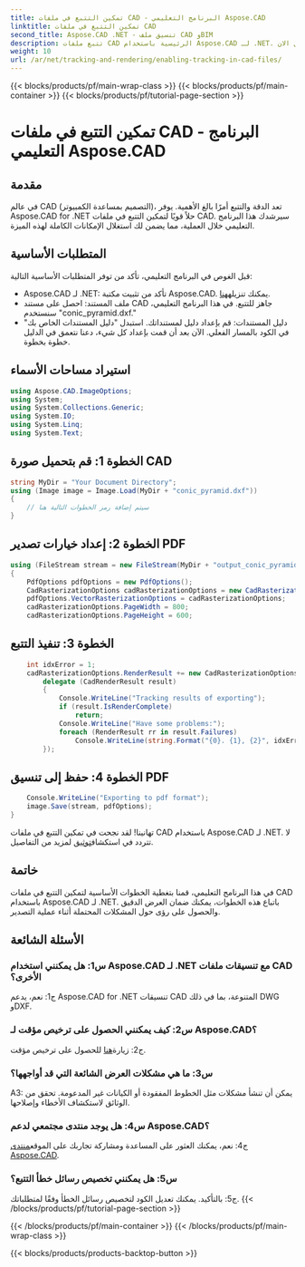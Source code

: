 ```yaml
---
title: تمكين التتبع في ملفات CAD - البرنامج التعليمي Aspose.CAD
linktitle: تمكين التتبع في ملفات CAD
second_title: Aspose.CAD .NET - تنسيق ملف CAD وBIM
description: تتبع ملفات CAD الرئيسية باستخدام Aspose.CAD لـ .NET. اتبع دليلنا خطوة بخطوة للحصول على عرض دقيق وتتبع الأخطاء. التحميل الان!
weight: 10
url: /ar/net/tracking-and-rendering/enabling-tracking-in-cad-files/
---
```


{{< blocks/products/pf/main-wrap-class >}}
{{< blocks/products/pf/main-container >}}
{{< blocks/products/pf/tutorial-page-section >}}

# تمكين التتبع في ملفات CAD - البرنامج التعليمي Aspose.CAD

## مقدمة

في عالم CAD (التصميم بمساعدة الكمبيوتر)، تعد الدقة والتتبع أمرًا بالغ الأهمية. يوفر Aspose.CAD for .NET حلاً قويًا لتمكين التتبع في ملفات CAD. سيرشدك هذا البرنامج التعليمي خلال العملية، مما يضمن لك استغلال الإمكانات الكاملة لهذه الميزة.

## المتطلبات الأساسية

قبل الغوص في البرنامج التعليمي، تأكد من توفر المتطلبات الأساسية التالية:
-  Aspose.CAD لـ .NET: تأكد من تثبيت مكتبة Aspose.CAD. يمكنك تنزيله[هنا](https://releases.aspose.com/cad/net/).
- ملف المستند: احصل على مستند CAD جاهز للتتبع. في هذا البرنامج التعليمي، سنستخدم "conic_pyramid.dxf."
- دليل المستندات: قم بإعداد دليل لمستنداتك. استبدل "دليل المستندات الخاص بك" في الكود بالمسار الفعلي.
الآن بعد أن قمت بإعداد كل شيء، دعنا نتعمق في الدليل خطوة بخطوة.

## استيراد مساحات الأسماء

```csharp
using Aspose.CAD.ImageOptions;
using System;
using System.Collections.Generic;
using System.IO;
using System.Linq;
using System.Text;
```

## الخطوة 1: قم بتحميل صورة CAD

```csharp
string MyDir = "Your Document Directory";
using (Image image = Image.Load(MyDir + "conic_pyramid.dxf"))
{
    // سيتم إضافة رمز الخطوات التالية هنا
}
```

## الخطوة 2: إعداد خيارات تصدير PDF

```csharp
using (FileStream stream = new FileStream(MyDir + "output_conic_pyramid.pdf", FileMode.Create))
{
    PdfOptions pdfOptions = new PdfOptions();
    CadRasterizationOptions cadRasterizationOptions = new CadRasterizationOptions();
    pdfOptions.VectorRasterizationOptions = cadRasterizationOptions;
    cadRasterizationOptions.PageWidth = 800;
    cadRasterizationOptions.PageHeight = 600;
```

## الخطوة 3: تنفيذ التتبع

```csharp
    int idxError = 1;
    cadRasterizationOptions.RenderResult += new CadRasterizationOptions.CadRenderHandler(
        delegate (CadRenderResult result)
        {
            Console.WriteLine("Tracking results of exporting");
            if (result.IsRenderComplete)
                return;
            Console.WriteLine("Have some problems:");
            foreach (RenderResult rr in result.Failures)
                Console.WriteLine(string.Format("{0}. {1}, {2}", idxError++, rr.RenderCode.ToString(), rr.Message));
        });
```

## الخطوة 4: حفظ إلى تنسيق PDF

```csharp
    Console.WriteLine("Exporting to pdf format");
    image.Save(stream, pdfOptions);
}
```

 تهانينا! لقد نجحت في تمكين التتبع في ملفات CAD باستخدام Aspose.CAD لـ .NET. لا تتردد في استكشاف[توثيق](https://reference.aspose.com/cad/net/) لمزيد من التفاصيل.

## خاتمة

في هذا البرنامج التعليمي، قمنا بتغطية الخطوات الأساسية لتمكين التتبع في ملفات CAD باستخدام Aspose.CAD لـ .NET. باتباع هذه الخطوات، يمكنك ضمان العرض الدقيق والحصول على رؤى حول المشكلات المحتملة أثناء عملية التصدير.

## الأسئلة الشائعة

### س1: هل يمكنني استخدام Aspose.CAD لـ .NET مع تنسيقات ملفات CAD الأخرى؟

ج1: نعم، يدعم Aspose.CAD for .NET تنسيقات CAD المتنوعة، بما في ذلك DWG وDXF.

### س2: كيف يمكنني الحصول على ترخيص مؤقت لـ Aspose.CAD؟

 ج2: زيارة[هنا](https://purchase.aspose.com/temporary-license/) للحصول على ترخيص مؤقت.

### س3: ما هي مشكلات العرض الشائعة التي قد أواجهها؟

A3: يمكن أن تنشأ مشكلات مثل الخطوط المفقودة أو الكيانات غير المدعومة. تحقق من الوثائق لاستكشاف الأخطاء وإصلاحها.

### س4: هل يوجد منتدى مجتمعي لدعم Aspose.CAD؟

 ج4: نعم، يمكنك العثور على المساعدة ومشاركة تجاربك على الموقع[منتدى Aspose.CAD](https://forum.aspose.com/c/cad/19).

### س5: هل يمكنني تخصيص رسائل خطأ التتبع؟

ج5: بالتأكيد. يمكنك تعديل الكود لتخصيص رسائل الخطأ وفقًا لمتطلباتك.
{{< /blocks/products/pf/tutorial-page-section >}}

{{< /blocks/products/pf/main-container >}}
{{< /blocks/products/pf/main-wrap-class >}}

{{< blocks/products/products-backtop-button >}}
